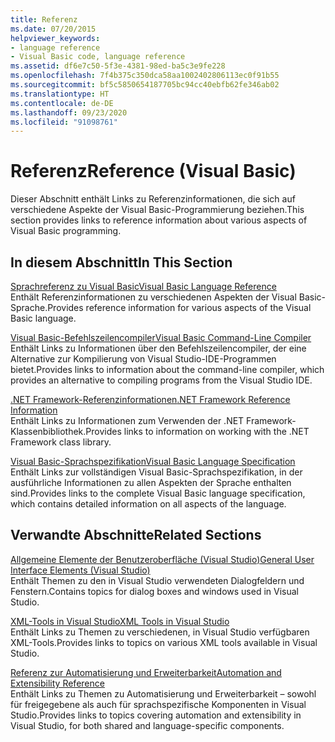 ```yaml
---
title: Referenz
ms.date: 07/20/2015
helpviewer_keywords:
- language reference
- Visual Basic code, language reference
ms.assetid: df6e7c50-5f3e-4381-98ed-ba5c3e9fe228
ms.openlocfilehash: 7f4b375c350dca58aa1002402806113ec0f91b55
ms.sourcegitcommit: bf5c5850654187705bc94cc40ebfb62fe346ab02
ms.translationtype: HT
ms.contentlocale: de-DE
ms.lasthandoff: 09/23/2020
ms.locfileid: "91098761"
---
```

# <a name="reference-visual-basic"></a><span data-ttu-id="fa493-102">Referenz</span><span class="sxs-lookup"><span data-stu-id="fa493-102">Reference (Visual Basic)</span></span>

<span data-ttu-id="fa493-103">Dieser Abschnitt enthält Links zu Referenzinformationen, die sich auf verschiedene Aspekte der Visual Basic-Programmierung beziehen.</span><span class="sxs-lookup"><span data-stu-id="fa493-103">This section provides links to reference information about various aspects of Visual Basic programming.</span></span>  
  
## <a name="in-this-section"></a><span data-ttu-id="fa493-104">In diesem Abschnitt</span><span class="sxs-lookup"><span data-stu-id="fa493-104">In This Section</span></span>  

 [<span data-ttu-id="fa493-105">Sprachreferenz zu Visual Basic</span><span class="sxs-lookup"><span data-stu-id="fa493-105">Visual Basic Language Reference</span></span>](../language-reference/index.md)  
 <span data-ttu-id="fa493-106">Enthält Referenzinformationen zu verschiedenen Aspekten der Visual Basic-Sprache.</span><span class="sxs-lookup"><span data-stu-id="fa493-106">Provides reference information for various aspects of the Visual Basic language.</span></span>  
  
 [<span data-ttu-id="fa493-107">Visual Basic-Befehlszeilencompiler</span><span class="sxs-lookup"><span data-stu-id="fa493-107">Visual Basic Command-Line Compiler</span></span>](command-line-compiler/index.md)  
 <span data-ttu-id="fa493-108">Enthält Links zu Informationen über den Befehlszeilencompiler, der eine Alternative zur Kompilierung von Visual Studio-IDE-Programmen bietet.</span><span class="sxs-lookup"><span data-stu-id="fa493-108">Provides links to information about the command-line compiler, which provides an alternative to compiling programs from the Visual Studio IDE.</span></span>  
  
 [<span data-ttu-id="fa493-109">.NET Framework-Referenzinformationen</span><span class="sxs-lookup"><span data-stu-id="fa493-109">.NET Framework Reference Information</span></span>](net-framework-reference-information.md)  
 <span data-ttu-id="fa493-110">Enthält Links zu Informationen zum Verwenden der .NET Framework-Klassenbibliothek.</span><span class="sxs-lookup"><span data-stu-id="fa493-110">Provides links to information on working with the .NET Framework class library.</span></span>  
  
 [<span data-ttu-id="fa493-111">Visual Basic-Sprachspezifikation</span><span class="sxs-lookup"><span data-stu-id="fa493-111">Visual Basic Language Specification</span></span>](language-specification/index.md)  
 <span data-ttu-id="fa493-112">Enthält Links zur vollständigen Visual Basic-Sprachspezifikation, in der ausführliche Informationen zu allen Aspekten der Sprache enthalten sind.</span><span class="sxs-lookup"><span data-stu-id="fa493-112">Provides links to the complete Visual Basic language specification, which contains detailed information on all aspects of the language.</span></span>  
  
## <a name="related-sections"></a><span data-ttu-id="fa493-113">Verwandte Abschnitte</span><span class="sxs-lookup"><span data-stu-id="fa493-113">Related Sections</span></span>  

 [<span data-ttu-id="fa493-114">Allgemeine Elemente der Benutzeroberfläche (Visual Studio)</span><span class="sxs-lookup"><span data-stu-id="fa493-114">General User Interface Elements (Visual Studio)</span></span>](/visualstudio/ide/reference/general-user-interface-elements-visual-studio)  
 <span data-ttu-id="fa493-115">Enthält Themen zu den in Visual Studio verwendeten Dialogfeldern und Fenstern.</span><span class="sxs-lookup"><span data-stu-id="fa493-115">Contains topics for dialog boxes and windows used in Visual Studio.</span></span>  
  
 [<span data-ttu-id="fa493-116">XML-Tools in Visual Studio</span><span class="sxs-lookup"><span data-stu-id="fa493-116">XML Tools in Visual Studio</span></span>](/visualstudio/xml-tools/xml-tools-in-visual-studio)  
 <span data-ttu-id="fa493-117">Enthält Links zu Themen zu verschiedenen, in Visual Studio verfügbaren XML-Tools.</span><span class="sxs-lookup"><span data-stu-id="fa493-117">Provides links to topics on various XML tools available in Visual Studio.</span></span>  
  
 [<span data-ttu-id="fa493-118">Referenz zur Automatisierung und Erweiterbarkeit</span><span class="sxs-lookup"><span data-stu-id="fa493-118">Automation and Extensibility Reference</span></span>](/visualstudio/extensibility/extensibility-in-visual-studio?view=vs-2015)  
 <span data-ttu-id="fa493-119">Enthält Links zu Themen zu Automatisierung und Erweiterbarkeit – sowohl für freigegebene als auch für sprachspezifische Komponenten in Visual Studio.</span><span class="sxs-lookup"><span data-stu-id="fa493-119">Provides links to topics covering automation and extensibility in Visual Studio, for both shared and language-specific components.</span></span>
